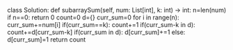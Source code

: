 class Solution:
    def subarraySum(self, num: List[int], k: int) -> int:
        n=len(num)
        if n==0:
            return 0
        count=0
        d={}
        curr_sum=0
        for i in range(n):
            curr_sum+=num[i]
            if(curr_sum==k):
                count+=1
            if(curr_sum-k in d):
                count+=d[curr_sum-k]
            if(curr_sum in d):
                d[curr_sum]+=1
            else:
                d[curr_sum]=1
        return count
        
